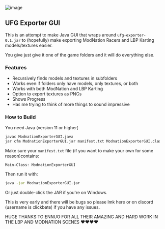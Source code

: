 ![image](https://github.com/user-attachments/assets/71978f8c-9870-45f4-b5c8-47dbe1cf8d2d)
## UFG Exporter GUI

This is an attempt to make Java GUI that wraps around `ufg-exporter-0.1.jar` to (hopefully) make exporting ModNation Racers and LBP Karting models/textures easier.

You give just give it one of the game folders and it will do everything else.

### Features

- Recursively finds models and textures in subfolders
- Works even if folders only have models, only textures, or both
- Works with both ModNation and LBP Karting
- Option to export textures as PNGs
- Shows Progress
- Has me trying to think of more things to sound impressive

### How to Build

You need Java (version 11 or higher)

```bash
javac ModnationExporterGUI.java
jar cfm ModnationExporterGUI.jar manifest.txt ModnationExporterGUI.class "FIXED UFG.png"
```

Make sure your `manifest.txt` file  (if you want to make your own for some reason)contains:

```
Main-Class: ModnationExporterGUI
```

Then run it with:

```bash
java -jar ModnationExporterGUI.jar
```

Or just double-click the JAR if you're on Windows.

This is very early and there will be bugs so please lmk here or on discord (username is clickbate) if you have any issues.  

HUGE THANKS TO ENNUO FOR ALL THEIR AMAZING AND HARD WORK IN THE LBP AND MODNATION SCENES ❤️❤️❤️❤️
